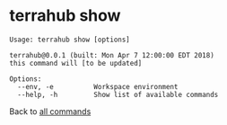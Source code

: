 # terrahub show

```
Usage: terrahub show [options]

terrahub@0.0.1 (built: Mon Apr 7 12:00:00 EDT 2018)
this command will [to be updated]

Options:
  --env, -e 		 Workspace environment
  --help, -h 		 Show list of available commands
```

Back to [all commands](../commands.md)
